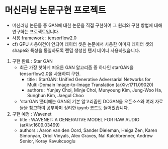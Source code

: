 # 머신러닝 논문구현 프로젝트
- 머신러닝 논문들 중 GAN에 대한 논문을 직접 구현하여 그 원리와 구현 방법에 대해 연구하는 프로젝트입니다.
- 사용 framework : tensorflow2.0
- cf) GPU 사용여건이 안되어 데이터 셋은 논문에서 사용한 이미지 데이터 셋의 shape와 특성을 동일하도록 랜덤 생성한 텐서 데이터 사용하였습니다.
1. 구현 완료 : Star GAN
    - 최근 가장 핫하게 떠오른 GAN 알고리즘 중 하나인 starGAN을 tensorflow2.0을 사용하여 구현.
      - title : StarGAN: Unified Generative Adversarial Networks for Multi-Domain Image-to-Image Translation (arXiv:1711.09020)
      - authors : Yunjey Choi, Minje Choi, Munyoung Kim, Jung-Woo Ha, Sunghun Kim, Jaegul Choo  
    - 'starGAN'폴더에는 GAN의 기본 알고리즘인 DCGAN을 오픈소스와 여러 자료들을 참고하여 공부하며 정리한 ipynb 코드도 들어있습니다.  
2. 구현 예정 : Wavenet 
    - title : WAVENET: A GENERATIVE MODEL FOR RAW AUDIO (arXiv:1609.03499)
    - authors : Aaron van den Oord, Sander Dieleman, Heiga Zen, Karen Simonyan, Oriol Vinyals, Alex Graves, Nal Kalchbrenner, Andrew Senior, Koray Kavukcuoglu
